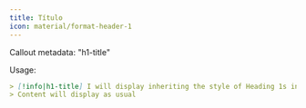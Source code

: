 ```yaml
---
title: Título
icon: material/format-header-1
---
```


Callout metadata: "h1-title"

Usage:

```md
> [!info|h1-title] I will display inheriting the style of Heading 1s in this theme
> Content will display as usual
```

